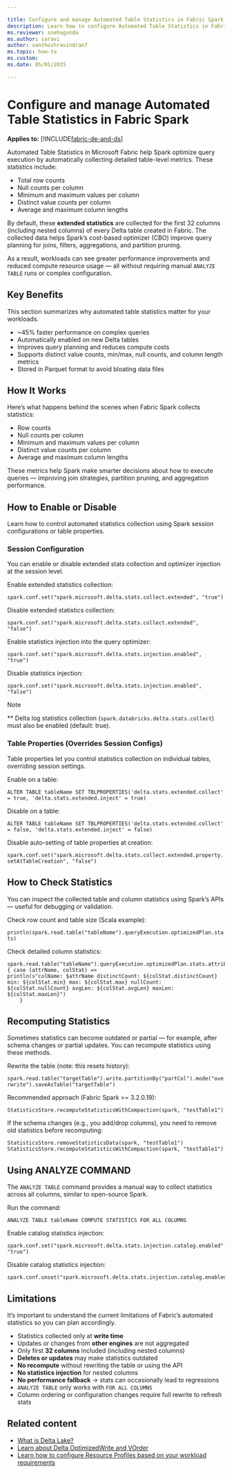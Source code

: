 ```yaml
---

title: Configure and manage Automated Table Statistics in Fabric Spark
description: Learn how to configure Automated Table Statistics in Fabric Spark to optimize performance for analytics workloads.
ms.reviewer: snehagunda
ms.author: saravi
author: santhoshravindran7
ms.topic: how-to
ms.custom:
ms.date: 05/01/2025

---
```


# Configure and manage Automated Table Statistics in Fabric Spark

**Applies to:** [!INCLUDE[fabric-de-and-ds](includes/fabric-de-ds.md)]

Automated Table Statistics in Microsoft Fabric help Spark optimize query execution by automatically collecting detailed table-level metrics. These statistics include:

- Total row counts
- Null counts per column
- Minimum and maximum values per column
- Distinct value counts per column
- Average and maximum column lengths

By default, these **extended statistics** are collected for the first 32 columns (including nested columns) of every Delta table created in Fabric. The collected data helps Spark’s cost-based optimizer (CBO) improve query planning for joins, filters, aggregations, and partition pruning.

As a result, workloads can see greater performance improvements and reduced compute resource usage — all without requiring manual `ANALYZE TABLE` runs or complex configuration.

## Key Benefits

This section summarizes why automated table statistics matter for your workloads.

- ~45% faster performance on complex queries
- Automatically enabled on new Delta tables
- Improves query planning and reduces compute costs
- Supports distinct value counts, min/max, null counts, and column length metrics
- Stored in Parquet format to avoid bloating data files

## How It Works

Here’s what happens behind the scenes when Fabric Spark collects statistics:

- Row counts
- Null counts per column
- Minimum and maximum values per column
- Distinct value counts per column
- Average and maximum column lengths

These metrics help Spark make smarter decisions about how to execute queries — improving join strategies, partition pruning, and aggregation performance.

## How to Enable or Disable

Learn how to control automated statistics collection using Spark session configurations or table properties.

### Session Configuration

You can enable or disable extended stats collection and optimizer injection at the session level.

Enable extended statistics collection:

```spark.conf.set("spark.microsoft.delta.stats.collect.extended", "true")```

Disable extended statistics collection:

 ```spark.conf.set("spark.microsoft.delta.stats.collect.extended", "false")```

Enable statistics injection into the query optimizer:

```spark.conf.set("spark.microsoft.delta.stats.injection.enabled", "true")```

Disable statistics injection:

```spark.conf.set("spark.microsoft.delta.stats.injection.enabled", "false")```


> [!NOTE]
> ** Delta log statistics collection (`spark.databricks.delta.stats.collect`) must also be enabled (default: true).

### Table Properties (Overrides Session Configs)

Table properties let you control statistics collection on individual tables, overriding session settings.

Enable on a table:

```ALTER TABLE tableName SET TBLPROPERTIES('delta.stats.extended.collect' = true, 'delta.stats.extended.inject' = true)```

Disable on a table:

```ALTER TABLE tableName SET TBLPROPERTIES('delta.stats.extended.collect' = false, 'delta.stats.extended.inject' = false)```

Disable auto-setting of table properties at creation:

 ```spark.conf.set("spark.microsoft.delta.stats.collect.extended.property.setAtTableCreation", "false")```

## How to Check Statistics

You can inspect the collected table and column statistics using Spark’s APIs — useful for debugging or validation.

Check row count and table size (Scala example):

```println(spark.read.table("tableName").queryExecution.optimizedPlan.stats)```

Check detailed column statistics:

```
spark.read.table("tableName").queryExecution.optimizedPlan.stats.attributeStats.foreach { case (attrName, colStat) =>
println(s"colName: $attrName distinctCount: ${colStat.distinctCount} min: ${colStat.min} max: ${colStat.max} nullCount: ${colStat.nullCount} avgLen: ${colStat.avgLen} maxLen: ${colStat.maxLen}")
    }
```

## Recomputing Statistics

Sometimes statistics can become outdated or partial — for example, after schema changes or partial updates. You can recompute statistics using these methods.

Rewrite the table (note: this resets history):

 ``` spark.read.table("targetTable").write.partitionBy("partCol").mode("overwrite").saveAsTable("targetTable") ```

Recommended approach (Fabric Spark >= 3.2.0.19):

``` StatisticsStore.recomputeStatisticsWithCompaction(spark, "testTable1") ```

If the schema changes (e.g., you add/drop columns), you need to remove old statistics before recomputing:

```
StatisticsStore.removeStatisticsData(spark, "testTable1")
StatisticsStore.recomputeStatisticsWithCompaction(spark, "testTable1")

```

## Using ANALYZE COMMAND

The `ANALYZE TABLE` command provides a manual way to collect statistics across all columns, similar to open-source Spark.

Run the command:

```
ANALYZE TABLE tableName COMPUTE STATISTICS FOR ALL COLUMNS

```

Enable catalog statistics injection:

```
spark.conf.set("spark.microsoft.delta.stats.injection.catalog.enabled", "true")
```

Disable catalog statistics injection:

 ```
spark.conf.unset("spark.microsoft.delta.stats.injection.catalog.enabled")
```

## Limitations

It’s important to understand the current limitations of Fabric’s automated statistics so you can plan accordingly. 

- Statistics collected only at **write time**
- Updates or changes from **other engines** are not aggregated
- Only first **32 columns** included (including nested columns)
- **Deletes or updates** may make statistics outdated
- **No recompute** without rewriting the table or using the API
- **No statistics injection** for nested columns
- **No performance fallback** → stats can occasionally lead to regressions
- `ANALYZE TABLE` only works with `FOR ALL COLUMNS`
- Column ordering or configuration changes require full rewrite to refresh stats

## Related content
- [What is Delta Lake?](/azure/synapse-analytics/spark/apache-spark-what-is-delta-lake)
- [Learn about Delta OptimizedWrite and VOrder](delta-optimization-and-v-order.md)
- [Learn how to configure Resource Profiles based on your workload requirements](configure-resource-profile-configurations.md)


